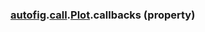 ### [autofig](autofig.md).[call](autofig.call.md).[Plot](autofig.call.Plot.md).callbacks (property)




